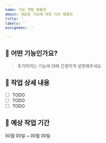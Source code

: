 ```yaml
---
name: 기능 개발 템플릿
about: 새로운 기능에 대한 이슈 템플릿
title: ''
labels: ''
assignees: ''

---
```


## 🌸 어떤 기능인가요?

> 추가하려는 기능에 대해 간결하게 설명해주세요

## 🌸 작업 상세 내용

- [ ] TODO
- [ ] TODO
- [ ] TODO

## 🌸 예상 작업 기간
00월 00일 ~ 00월 00일
